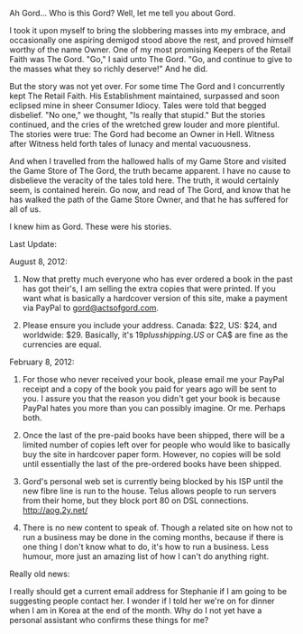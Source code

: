 



 

 

 

 

 

 

 

 

 


 

Ah Gord… Who is this Gord? Well, let me tell you about Gord.

I took it upon myself to bring the slobbering masses into my embrace, and occasionally one aspiring demigod stood above the rest, and proved himself worthy of the name Owner. One of my most promising Keepers of the Retail Faith was The Gord. "Go," I said unto The Gord. "Go, and continue to give to the masses what they so richly deserve!" And he did.

But the story was not yet over. For some time The Gord and I concurrently kept The Retail Faith. His Establishment maintained, surpassed and soon eclipsed mine in sheer Consumer Idiocy. Tales were told that begged disbelief. "No one," we thought, "Is really that stupid." But the stories continued, and the cries of the wretched grew louder and more plentiful. The stories were true: The Gord had become an Owner in Hell. Witness after Witness held forth tales of lunacy and mental vacuousness.

And when I travelled from the hallowed halls of my Game Store and visited the Game Store of The Gord, the truth became apparent. I have no cause to disbelieve the veracity of the tales told here. The truth, it would certainly seem, is contained herein. Go now, and read of The Gord, and know that he has walked the path of the Game Store Owner, and that he has suffered for all of us.

I knew him as Gord.  These were his stories.




 


 


Last Update:

August 8, 2012:

1.  Now that pretty much everyone who has ever ordered a book in the past has got their's, I am selling the extra copies that were printed. If you want what is basically a hardcover version of this site, make a payment via PayPal to gord@actsofgord.com.

2.  Please ensure you include your address. Canada: $22, US: $24, and worldwide: $29. Basically, it's $19 plus shipping. US$ or CA$ are fine as the currencies are equal.

February 8, 2012:

1.  For those who never received your book, please email me your PayPal receipt and a copy of the book you paid for years ago will be sent to you. I assure you that the reason you didn't get your book is because PayPal hates you more than you can possibly imagine. Or me. Perhaps both.

2.  Once the last of the pre-paid books have been shipped, there will be a limited number of copies left over for people who would like to basically buy the site in hardcover paper form. However, no copies will be sold until essentially the last of the pre-ordered books have been shipped.

3.  Gord's personal web set is currently being blocked by his ISP until the new fibre line is run to the house. Telus allows people to run servers from their home, but they block port 80 on DSL connections.   http://aog.2y.net/   

4.  There is no new content to speak of. Though a related site on how not to run a business may be done in the coming months, because if there is one thing I don't know what to do, it's how to run a business. Less humour, more just an amazing list of how I can't do anything right.

 

Really old news:

I really should get a current email address for Stephanie if I am going to be suggesting people contact her. I wonder if I told her we're on for dinner when I am in Korea at the end of the month. Why do I not yet have a personal assistant who confirms these things for me?

 

 

 

 

 

 
 